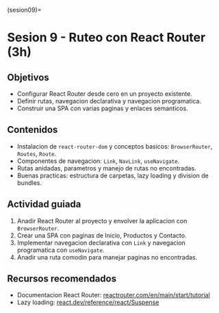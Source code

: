 (sesion09)=
# Sesion 9 - Ruteo con React Router (3h)

## Objetivos
- Configurar React Router desde cero en un proyecto existente.
- Definir rutas, navegacion declarativa y navegacion programatica.
- Construir una SPA con varias paginas y enlaces semanticos.

## Contenidos
- Instalacion de `react-router-dom` y conceptos basicos: `BrowserRouter`, `Routes`, `Route`.
- Componentes de navegacion: `Link`, `NavLink`, `useNavigate`.
- Rutas anidadas, parametros y manejo de rutas no encontradas.
- Buenas practicas: estructura de carpetas, lazy loading y division de bundles.

## Actividad guiada
1. Anadir React Router al proyecto y envolver la aplicacion con `BrowserRouter`.
2. Crear una SPA con paginas de Inicio, Productos y Contacto.
3. Implementar navegacion declarativa con `Link` y navegacion programatica con `useNavigate`.
4. Anadir una ruta comodin para manejar paginas no encontradas.

## Recursos recomendados
- Documentacion React Router: [reactrouter.com/en/main/start/tutorial](https://reactrouter.com/en/main/start/tutorial)
- Lazy loading: [react.dev/reference/react/Suspense](https://react.dev/reference/react/Suspense)
